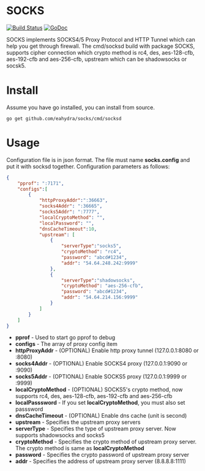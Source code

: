 # SOCKS
[![Build Status](https://travis-ci.org/eahydra/socks.svg?branch=master)](https://travis-ci.org/eahydra/socks)  [![GoDoc](https://godoc.org/github.com/eahydra/socks?status.svg)](https://godoc.org/github.com/eahydra/socks)

SOCKS implements SOCKS4/5 Proxy Protocol and HTTP Tunnel which can help you get through firewall.
The cmd/socksd build with package SOCKS, supports cipher connection which crypto method is rc4, des, aes-128-cfb, aes-192-cfb and aes-256-cfb, upstream which can be shadowsocks or socsk5.

# Install
Assume you have go installed, you can install from source.
```
go get github.com/eahydra/socks/cmd/socksd
```

# Usage
Configuration file is in json format. The file must name **socks.config** and put it with socksd together.
Configuration parameters as follows:
```json
{
    "pprof": ":7171",
    "configs":[
        {
	        "httpProxyAddr":":36663",
	        "socks4Addr": ":36665",
	        "socks5Addr": ":7777",
	        "localCryptoMethod": "",
	        "localPassword": "",
	        "dnsCacheTimeout":10,
	        "upstream": [
		        {
                    "serverType":"socks5",
			        "cryptoMethod": "rc4",
			        "password": "abcd#1234",
			        "addr": "54.64.248.242:9999"
		        },
		        {
		        	"serverType":"shadowsocks",
			        "cryptoMethod": "aes-256-cfb",
			        "password": "abcd#1234",
			        "addr": "54.64.214.156:9999"
		        }
            ]
        }
    ]
}

```

*  **pprof**               	- Used to start go pprof to debug   
*  **configs**             	- The array of proxy config item    
*  **httpProxyAddr**       	- (OPTIONAL) Enable http proxy tunnel (127.0.0.1:8080 or :8080)   
*  **socks4Addr**          	- (OPTIONAL) Enable SOCKS4 proxy (127.0.0.1:9090 or :9090)   
*  **socks5Addr**          	- (OPTIONAL) Enable SOCKS5 proxy (127.0.0.1:9999 or :9999)   
*  **localCryptoMethod**   	- (OPTIONAL) SOCKS5's crypto method, now supports rc4, des, aes-128-cfb, aes-192-cfb and aes-256-cfb   
*  **localPasssword**      	- If you set **localCryptoMethod**, you must also set passsword   
*  **dnsCacheTimeout**     	- (OPTIONAL) Enable dns cache (unit is second)   
*  **upstream**            	- Specifies the upstream proxy servers   
*  **serverType**         	- Specifies the type of upstream proxy server. Now supports shadowsocks and socks5   
*  **cryptoMethod**        	- Specifies the crypto method of upstream proxy server. The crypto method is same as **localCryptoMethod**   
*  **password**            	- Specifies the crypto password of upstream proxy server  
*  **addr**                	- Specifies the address of upstream proxy server (8.8.8.8:1111)  